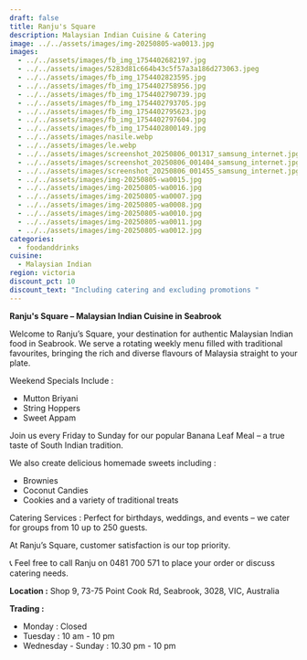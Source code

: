```yaml
---
draft: false
title: Ranju's Square
description: Malaysian Indian Cuisine & Catering
image: ../../assets/images/img-20250805-wa0013.jpg
images:
  - ../../assets/images/fb_img_1754402682197.jpg
  - ../../assets/images/5283d81c664b43c5f57a3a186d273063.jpeg
  - ../../assets/images/fb_img_1754402823595.jpg
  - ../../assets/images/fb_img_1754402758956.jpg
  - ../../assets/images/fb_img_1754402790739.jpg
  - ../../assets/images/fb_img_1754402793705.jpg
  - ../../assets/images/fb_img_1754402795623.jpg
  - ../../assets/images/fb_img_1754402797604.jpg
  - ../../assets/images/fb_img_1754402800149.jpg
  - ../../assets/images/nasile.webp
  - ../../assets/images/le.webp
  - ../../assets/images/screenshot_20250806_001317_samsung_internet.jpg
  - ../../assets/images/screenshot_20250806_001404_samsung_internet.jpg
  - ../../assets/images/screenshot_20250806_001455_samsung_internet.jpg
  - ../../assets/images/img-20250805-wa0015.jpg
  - ../../assets/images/img-20250805-wa0016.jpg
  - ../../assets/images/img-20250805-wa0007.jpg
  - ../../assets/images/img-20250805-wa0008.jpg
  - ../../assets/images/img-20250805-wa0010.jpg
  - ../../assets/images/img-20250805-wa0011.jpg
  - ../../assets/images/img-20250805-wa0012.jpg
categories:
  - foodanddrinks
cuisine:
  - Malaysian Indian
region: victoria
discount_pct: 10
discount_text: "Including catering and excluding promotions "
---
```

**Ranju's Square – Malaysian Indian Cuisine in Seabrook**

Welcome to Ranju’s Square, your destination for authentic Malaysian Indian food in Seabrook. We serve a rotating weekly menu filled with traditional favourites, bringing the rich and diverse flavours of Malaysia straight to your plate.

Weekend Specials Include :

* Mutton Briyani
* String Hoppers
* Sweet Appam

Join us every Friday to Sunday for our popular Banana Leaf Meal – a true taste of South Indian tradition.

We also create delicious homemade sweets including :

* Brownies
* Coconut Candies
* Cookies and a variety of traditional treats

Catering Services : Perfect for birthdays, weddings, and events – we cater for groups from 10 up to 250 guests.

At Ranju’s Square, customer satisfaction is our top priority.

📞 Feel free to call Ranju on 0481 700 571 to place your order or discuss catering needs.

**Location :** Shop 9, 73-75 Point Cook Rd, Seabrook, 3028, VIC, Australia 

**Trading :**

* Monday : Closed
* Tuesday : 10 am - 10 pm
* Wednesday - Sunday : 10.30 pm - 10 pm
